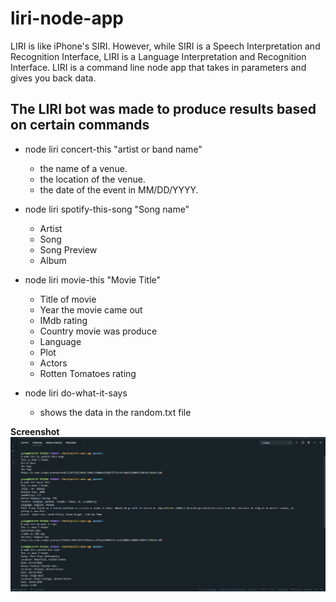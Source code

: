 # liri-node-app

LIRI is like iPhone's SIRI. However, while SIRI is a Speech Interpretation and Recognition Interface, LIRI is a Language Interpretation and Recognition Interface. LIRI is a command line node app that takes in parameters and gives you back data.

## The LIRI bot was made to produce results based on certain commands

- node liri concert-this "artist or band name"
  - the name of a venue.
  - the location of the venue.
  - the date of the event in MM/DD/YYYY.

- node liri spotify-this-song "Song name"
  - Artist
  - Song
  - Song Preview
  - Album

- node liri movie-this "Movie Title"
  - Title of movie
  - Year the movie came out
  - IMdb rating
  - Country movie was produce
  - Language
  - Plot
  - Actors
  - Rotten Tomatoes rating 

- node liri do-what-it-says
  - shows the data in the random.txt file 

**Screenshot**
![different commands used](./images/markdown-image.png)

